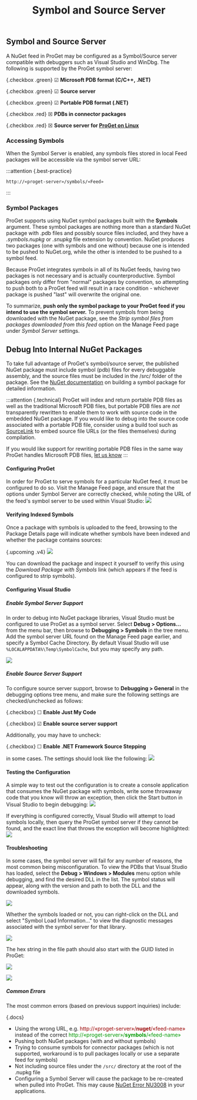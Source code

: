 ﻿---
title: Symbol and Source Server
sequence: 30
keywords: proget, feeds, packages, symbols, source, nuget, visual-studio-online
---

<style type="text/css">
    .red { color: #990000; }
    .green { color: #009900; }
    .checkbox { margin-left: 75px; }
    .documentation-content img { max-width: 635px; }
</style>

## Symbol and Source Server
A NuGet feed in ProGet may be configured as a Symbol/Source server compatible with debuggers such as Visual Studio and WinDbg. The following is supported by the ProGet symbol server:

{.checkbox .green} ☑ **Microsoft PDB format (C/C++, .NET)**

{.checkbox .green} ☑ **Source server**

{.checkbox .green} ☑ **Portable PDB format (.NET)**

{.checkbox .red} ☒ **PDBs in connector packages**

{.checkbox .red} ☒ **Source server for [ProGet on Linux](/docs/proget/installation/installation-guide/linux-docker)**


### Accessing Symbols

When the Symbol Server is enabled, any symbols files stored in local Feed packages will be accessible via the symbol server URL:

:::attention {.best-practice}
```
http://«proget-server»/symbols/«Feed»
```
:::

### Symbol Packages

ProGet supports using NuGet symbol packages built with the **Symbols** argument. These symbol packages are nothing more than a standard NuGet package with .pdb files and possibly source files included, and they have a *.symbols.nupkg* or *.snupkg* file extension by convention. NuGet produces two packages (one with symbols and one without) because one is intended to be pushed to NuGet.org, while the other is intended to be pushed to a symbol feed.

Because ProGet integrates symbols in all of its NuGet feeds, having two packages is not necessary and is actually counterproductive. Symbol packages only differ from "normal" packages by convention, so attempting to push both to a ProGet feed will result in a race condition - whichever package is pushed "last" will overwrite the original one.

To summarize, **push only the symbol package to your ProGet feed if you intend to use the symbol server.** To prevent symbols from being downloaded with the NuGet package, see the *Strip symbol files from packages downloaded from this feed* option on the Manage Feed page under *Symbol Server* settings.

## Debug Into Internal NuGet Packages

To take full advantage of ProGet's symbol/source server, the published NuGet package must include symbol (pdb) files for every debuggable assembly, and the source files must be included in the /src/ folder of the package. See the <a href="http://docs.nuget.org/docs/creating-packages/creating-and-publishing-a-symbol-package">NuGet documentation</a> on building a symbol package for detailed information.

:::attention {.technical}
ProGet will index and return portable PDB files as well as the traditional Microsoft PDB files, but portable PDB files are <em>not</em> transparently rewritten to enable them to work with source code in the embedded NuGet package. If you would like to debug into the source code associated with a portable PDB file, consider using a build tool such as [SourceLink](https://github.com/ctaggart/SourceLink) to embed source file URLs (or the files themselves) during compilation.

If you would like support for rewriting portable PDB files in the same way ProGet handles Microsoft PDB files, [let us know](/contact)
:::

#### Configuring ProGet

In order for ProGet to serve symbols for a particular NuGet feed, it must be configured to do so. Visit the Manage Feed page, and ensure that the options under Symbol Server are correctly checked, while noting the URL of the feed's symbol server to be used within Visual Studio:
![](/resources/documentation/proget/symbols/feed-configuration.png)

#### Verifying Indexed Symbols

Once a package with symbols is uploaded to the feed, browsing to the Package Details page will indicate whether symbols have been indexed and whether the package contains sources:

{.upcoming .v4} ![](/resources/documentation/proget/symbols/package-details.png)

You can download the package and inspect it yourself to verify this using the <em>Download Package with Symbols</em> link (which appears if the feed is configured to strip symbols).

#### Configuring Visual Studio

##### Enable Symbol Server Support
In order to debug into NuGet package libraries, Visual Studio must be configured to use ProGet as a symbol server. Select **Debug > Options...** from the menu bar, then browse to **Debugging > Symbols** in the tree menu. Add the symbol server URL found on the Manage Feed page earlier, and specify a Symbol Cache Directory. By default Visual Studio will use `%LOCALAPPDATA%\Temp\SymbolCache`, but you may specify any path.

![](/resources/documentation/proget/symbols/enable-symbol-server.png)

##### Enable Source Server Support

To configure source server support, browse to **Debugging > General** in the debugging options tree menu, and make sure the following settings are checked/unchecked as follows:

{.checkbox} ☐ **Enable Just My Code**

{.checkbox} ☑ **Enable source server support**

Additionally, you may have to uncheck:

{.checkbox} ☐ **Enable .NET Framework Source Stepping**


in some cases. The settings should look like the following:
![](/resources/documentation/proget/symbols/debug-settings.png)

#### Testing the Configuration

A simple way to test out the configuration is to create a console application that consumes the NuGet package with symbols, write some throwaway code that you know will throw an exception, then click the Start button in Visual Studio to begin debugging:
![](/resources/documentation/proget/symbols/code1.png)

If everything is configured correctly, Visual Studio will attempt to load symbols locally, then query the ProGet symbol server if they cannot be found, and the exact line that throws the exception will become highlighted:
![](/resources/documentation/proget/symbols/code2.png)

#### Troubleshooting

In some cases, the symbol server will fail for any number of reasons, the most common being misconfiguration. To view the
PDBs that Visual Studio has loaded, select the  **Debug > Windows > Modules** menu option while debugging, and find the desired DLL in the list. The symbol status will appear, along with the version and path to both the DLL and the downloaded symbols.

![](/resources/documentation/proget/symbols/modules.png)

Whether the symbols loaded or not, you can right-click on the DLL and select "Symbol Load Information..." to view the diagnostic messages associated with the symbol server for that library.

![](/resources/documentation/proget/symbols/symbol-load-info.png)

The hex string in the file path should also start with the GUID listed in ProGet:

![](/resources/documentation/proget/symbols/hex.png)

![](/resources/documentation/proget/symbols/guid.png)

##### Common Errors

The most common errors (based on previous support inquiries) include:

{.docs}
- Using the wrong URL, e.g. <span class="red">http://«proget-server»/**nuget**/«feed-name»</span> instead of the correct <span class="green">http://«proget-server»/**symbols**/«feed-name»</span>
- Pushing both NuGet packages (with and without symbols)
- Trying to consume symbols for connector packages (which is not supported, workaround is to pull packages locally or use a separate feed for symbols)
- Not including source files under the `/src/` directory at the root of the .nupkg file
- Configuring a Symbol Server will cause the package to be re-created when pulled into ProGet. This may cause [NuGet Error NU3008](https://docs.microsoft.com/en-us/nuget/reference/errors-and-warnings/nu3008) in your applications.